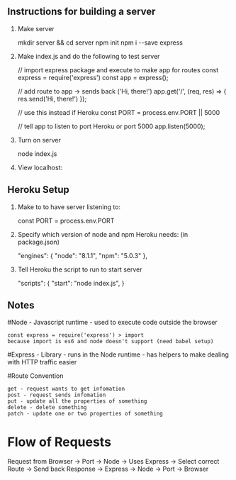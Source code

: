 ## Instructions for building a server

1. Make server

    mkdir server && cd server
    npm init
    npm i --save express

2. Make index.js and do the following to test server

    // import express package and execute to make app for routes
    const express = require('express')
    const app = express();

    // add route to app -> sends back ('Hi, there!')
    app.get('/', (req, res) => {
        res.send('Hi, there!')
    });

    // use this instead if Heroku
    const PORT = process.env.PORT || 5000

    // tell app to listen to port Heroku or port 5000
    app.listen(5000);

3. Turn on server

    node index.js

4. View localhost:<PORT>

## Heroku Setup

1. Make to to have server listening to:

    const PORT = process.env.PORT

2. Specify which version of node and npm Heroku needs: (in package.json)

    "engines": {
        "node": "8.1.1",
        "npm": "5.0.3"
    },

3. Tell Heroku the script to run to start server

    "scripts": {
        "start": "node index.js",
    }

## Notes

#Node - Javascript runtime - used to execute code outside the browser

    const express = require('express') > import
    because import is es6 and node doesn't support (need babel setup)

#Express - Library - runs in the Node runtime - has helpers to make dealing with HTTP traffic easier

#Route Convention

    get - request wants to get infomation
    post - request sends infomation
    put - update all the properties of something
    delete - delete something
    patch - update one or two properties of something

# Flow of Requests

Request from Browser -> Port -> Node -> Uses Express -> Select correct Route -> Send back Response -> Express -> Node -> Port -> Browser


